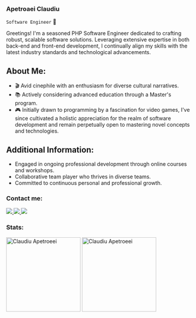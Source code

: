 ### Apetroaei Claudiu

`Software Engineer` 💼

Greetings! I'm a seasoned PHP Software Engineer dedicated to crafting robust, scalable software solutions. Leveraging extensive expertise in both back-end and front-end development, I continually align my skills with the latest industry standards and technological advancements.

## About Me: ##

- 🎬 Avid cinephile with an enthusiasm for diverse cultural narratives.
- 📚 Actively considering advanced education through a Master's program.
- 🎮 Initially drawn to programming by a fascination for video games, I've since cultivated a holistic appreciation for the realm of software development and remain perpetually open to mastering novel concepts and technologies.

## Additional Information: ##

- Engaged in ongoing professional development through online courses and workshops.
- Collaborative team player who thrives in diverse teams.
- Committed to continuous personal and professional growth.

### Contact me:

<p align='left'>
  <a href="https://www.linkedin.com/in/claudiu-apetroaei-219b5a197/">
    <img src="https://img.shields.io/badge/linkedin%20-%230072B1.svg?&style=for-the-badge&logo=LinkedIn&logoColor=white"/>
  </a>
    <a href="https://open.spotify.com/user/8ny8bs27du5xbyoaa434trq7e">
      <img src="https://img.shields.io/badge/spotify%20-%231DB954.svg?&style=for-the-badge&logo=spotify&logoColor=white"/>
    </a>
    <a href="mailto:apetroaei.claudiu99@gmail.com">
      <img src="https://img.shields.io/badge/mail%20-%23991D0A.svg?&style=for-the-badge&logo=gmail&logoColor=white"/>
    </a>
</p>
  
<!--
  <a>
    <img src="https://custom-icon-badges.demolab.com/badge/-Open%20Issue-palegreen?style=for-the-badge&logoColor=black&logo=issue-opened">
  </a>-->
### Stats:
<p aling="center">
  <img height=200 align="center" src="https://github-readme-stats.vercel.app/api?username=ApetroaeiClaudiu&show_icons=true&rank_icon=github&theme=synthwave" alt="Claudiu Apetroeei"/>
  <img height=200 align="center" src="https://github-readme-stats.vercel.app/api/top-langs/?username=ApetroaeiClaudiu&hide=tcl&langs_count=6&layout=donut&theme=synthwave&card_width=320" alt="Claudiu Apetroeei"/>
</p>

<!--
![Anurag's GitHub stats](https://github-readme-stats.vercel.app/)
[![Top Langs](https://github-readme-stats.vercel.app)](https://github.com/anuraghazra/github-readme-stats)
-->
<!--
[![MongoDB](https://custom-icon-badges.demolab.com/badge/-MongoDB-47A248?style=for-the-badge&logo=mongodb&logoColor=white)](https://www.mongodb.com/)
[![Express](https://custom-icon-badges.demolab.com/badge/-Express-000000?style=for-the-badge&logo=express&logoColor=white)](https://expressjs.com/)
[![React](https://custom-icon-badges.demolab.com/badge/-React-218AAB?style=for-the-badge&logo=react&logoColor=white)](https://reactjs.org/)
[![Node.js](https://custom-icon-badges.demolab.com/badge/-Node.js-339933?style=for-the-badge&logo=node.js&logoColor=white)](https://nodejs.org/)


[![Spotify](https://custom-icon-badges.demolab.com/badge/-Node.js-339933?style=for-the-badge&logo=spotify&logoColor=white)](https://nodejs.org/)

[![LinkedIn](https://custom-icon-badges.demolab.com/badge/-Node.js-339933?style=for-the-badge&logo=node.js&logoColor=white)](https://nodejs.org/)
-->


<!--
git init
git add .
git commit -m "Add existing project files to Git"
git remote add origin https://github.com/cameronmcnz/example-website.git
git push -u -f origin master
-->
